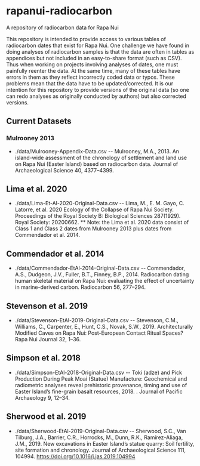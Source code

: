 # rapanui-radiocarbon
A repository of radiocarbon data for Rapa Nui

This repository is intended to provide access to various tables of radiocarbon dates that exist for Rapa Nui. One challenge we have found in doing analyses of radiocarbon samples is that the data are often in tables as appendices but not included in an easy-to-share format (such as CSV). Thus when working on projects involving analyses of dates, one must painfully reenter the data. At the same time, many of these tables have errors in them as they reflect incorrectly coded data or typos. These problems mean that the data have to be updated/corrected. It is our intention for this repository to provide versions of the original data (so one can redo analyses as originally conducted by authors) but also corrected versions. 

## Current Datasets

### Mulrooney 2013
* ./data/Mulrooney-Appendix-Data.csv -- Mulrooney, M.A., 2013. An island-wide assessment of the chronology of settlement and land use on Rapa Nui (Easter Island) based on radiocarbon data. Journal of Archaeological Science 40, 4377–4399.

## Lima et al. 2020
* ./data/Lima-Et-Al-2020-Original-Data.csv -- Lima, M., E. M. Gayo, C. Latorre, et al. 2020 Ecology of the Collapse of Rapa Nui Society. Proceedings of the Royal Society B: Biological Sciences 287(1929). Royal Society: 20200662.
** Note: the Lima et al. 2020 data consist of Class 1 and Class 2 dates from Mulrooney 2013 plus dates from Commendador et al. 2014.

## Commendador et al. 2014
* ./data/Commendador-EtAl-2014-Original-Data.csv -- Commendador, A.S., Dudgeon, J.V., Fuller, B.T., Finney, B.P., 2014. Radiocarbon dating human skeletal material on Rapa Nui: evaluating the effect of uncertainty in marine-derived carbon. Radiocarbon 56, 277–294.

## Stevenson et al. 2019
* ./data/Stevenson-EtAl-2019-Original-Data.csv -- Stevenson, C.M., Williams, C., Carpenter, E., Hunt, C.S., Novak, S.W., 2019. Architecturally Modified Caves on Rapa Nui: Post-European Contact Ritual Spaces? Rapa Nui Journal 32, 1–36.

## Simpson et al. 2018
* ./data/Simpson-EtAl-2018-Original-Data.csv -- Toki (adze) and Pick Production During Peak Moai (Statue) Manufacture: Geochemical and radiometric analyses reveal prehistoric provenance, timing and use of Easter Island’s fine-grain basalt resources, 2018. . Journal of Pacific Archaeology 9, 12–34.

## Sherwood et al. 2019
* ./data/Sherwood-EtAl-2019-Original-Data.csv -- Sherwood, S.C., Van Tilburg, J.A., Barrier, C.R., Horrocks, M., Dunn, R.K., Ramírez-Aliaga, J.M., 2019. New excavations in Easter Island’s statue quarry: Soil fertility, site formation and chronology. Journal of Archaeological Science 111, 104994. https://doi.org/10.1016/j.jas.2019.104994
